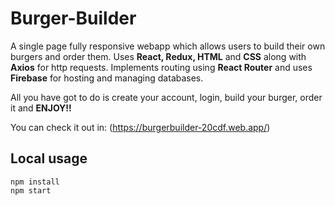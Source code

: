 # Burger-Builder

A single page fully responsive webapp which allows users to build their own burgers and order them. Uses **React, Redux, HTML** and **CSS** along with **Axios** for http requests. Implements routing using **React Router** and uses **Firebase** for hosting and managing databases.


All you have got to do is create your account, login, build your burger, order it and **ENJOY!!** 

You can check it out in: (https://burgerbuilder-20cdf.web.app/)
## Local usage
```
npm install
npm start
```

